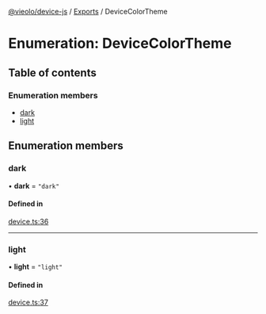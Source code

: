 [@vieolo/device-js](../README.md) / [Exports](../modules.md) / DeviceColorTheme

# Enumeration: DeviceColorTheme

## Table of contents

### Enumeration members

- [dark](DeviceColorTheme.md#dark)
- [light](DeviceColorTheme.md#light)

## Enumeration members

### dark

• **dark** = `"dark"`

#### Defined in

[device.ts:36](https://github.com/Vieolo/device-js/blob/c466232/src/device.ts#L36)

___

### light

• **light** = `"light"`

#### Defined in

[device.ts:37](https://github.com/Vieolo/device-js/blob/c466232/src/device.ts#L37)
